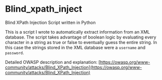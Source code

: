 # Blind_xpath_inject
Blind XPath Injection Script written in Python

This is a script I wrote to automatically extract information from an XML database. The script takes advantage of boolean logic by evaluating every character in a string as true or false to eventually guess the entire string. In this case the strings stored in the XML database were a `username` and `password`.  

Detailed OWASP description and explanation: [https://owasp.org/www-community/attacks/Blind_XPath_Injection](https://owasp.org/www-community/attacks/Blind_XPath_Injection)
